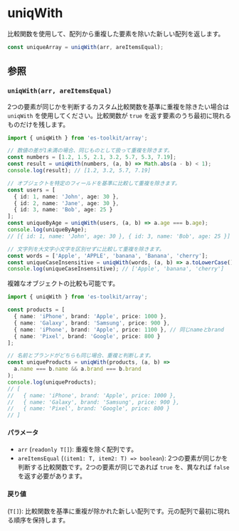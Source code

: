 # uniqWith

比較関数を使用して、配列から重複した要素を除いた新しい配列を返します。

```typescript
const uniqueArray = uniqWith(arr, areItemsEqual);
```

## 参照

### `uniqWith(arr, areItemsEqual)`

2つの要素が同じかを判断するカスタム比較関数を基準に重複を除きたい場合は `uniqWith` を使用してください。比較関数が `true` を返す要素のうち最初に現れるものだけを残します。

```typescript
import { uniqWith } from 'es-toolkit/array';

// 数値の差が1未満の場合、同じものとして扱って重複を除きます。
const numbers = [1.2, 1.5, 2.1, 3.2, 5.7, 5.3, 7.19];
const result = uniqWith(numbers, (a, b) => Math.abs(a - b) < 1);
console.log(result); // [1.2, 3.2, 5.7, 7.19]

// オブジェクトを特定のフィールドを基準に比較して重複を除きます。
const users = [
  { id: 1, name: 'John', age: 30 },
  { id: 2, name: 'Jane', age: 30 },
  { id: 3, name: 'Bob', age: 25 }
];
const uniqueByAge = uniqWith(users, (a, b) => a.age === b.age);
console.log(uniqueByAge);
// [{ id: 1, name: 'John', age: 30 }, { id: 3, name: 'Bob', age: 25 }]

// 文字列を大文字小文字を区別せずに比較して重複を除きます。
const words = ['Apple', 'APPLE', 'banana', 'Banana', 'cherry'];
const uniqueCaseInsensitive = uniqWith(words, (a, b) => a.toLowerCase() === b.toLowerCase());
console.log(uniqueCaseInsensitive); // ['Apple', 'banana', 'cherry']
```

複雑なオブジェクトの比較も可能です。

```typescript
import { uniqWith } from 'es-toolkit/array';

const products = [
  { name: 'iPhone', brand: 'Apple', price: 1000 },
  { name: 'Galaxy', brand: 'Samsung', price: 900 },
  { name: 'iPhone', brand: 'Apple', price: 1100 }, // 同じnameとbrand
  { name: 'Pixel', brand: 'Google', price: 800 }
];

// 名前とブランドがどちらも同じ場合、重複と判断します。
const uniqueProducts = uniqWith(products, (a, b) =>
  a.name === b.name && a.brand === b.brand
);
console.log(uniqueProducts);
// [
//   { name: 'iPhone', brand: 'Apple', price: 1000 },
//   { name: 'Galaxy', brand: 'Samsung', price: 900 },
//   { name: 'Pixel', brand: 'Google', price: 800 }
// ]
```

#### パラメータ

- `arr` (`readonly T[]`): 重複を除く配列です。
- `areItemsEqual` (`(item1: T, item2: T) => boolean`): 2つの要素が同じかを判断する比較関数です。2つの要素が同じであれば `true` を、異なれば `false` を返す必要があります。

#### 戻り値

(`T[]`): 比較関数を基準に重複が除かれた新しい配列です。元の配列で最初に現れる順序を保持します。

